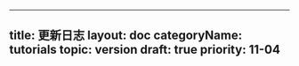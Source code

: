 
---
title: 更新日志
layout: doc
categoryName: tutorials
topic: version
draft: true
priority: 11-04
---

<!--  从正式发布后开始补充  -->